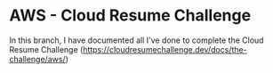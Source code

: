 # AWS - Cloud Resume Challenge

In this branch, I have documented all I've done to complete the Cloud Resume Challenge (https://cloudresumechallenge.dev/docs/the-challenge/aws/)
